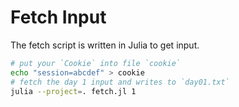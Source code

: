 # Fetch Input

The fetch script is written in Julia to get input.

```bash
# put your `Cookie` into file `cookie`
echo "session=abcdef" > cookie
# fetch the day 1 input and writes to `day01.txt`
julia --project=. fetch.jl 1
```

